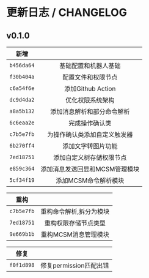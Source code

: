 # 更新日志 / CHANGELOG

## v0.1.0

|     新增     |                   |
|:----------:|:-----------------:|
| `b456da64` |    基础配置和机器人基础     |
| `f30b404a` |     配置文件和权限节点     |
| `c6a54f6e` |  添加Github Action  |
| `dc9d4da2` |     优化权限系统架构      |
| `a8a5b132` |   添加消息解析和部分命令解析   |
| `6c6eaa2e` |      完成操作确认类      |
| `c7b5e7fb` |  为操作确认类添加自定义触发器   |
| `6b270ff4` |     添加文字转图片功能     |
| `7ed18751` |   添加自定义树存储权限节点    |
| `e859c364` | 添加消息发送回显和MCSM管理模块 |
| `5cf34f19` |   添加MCSM命令解析模块    |

|     重构     |              |
|:----------:|:------------:|
| `c7b5e7fb` | 重构命令解析,拆分为模块 |
| `7ed18751` |  重构权限存储节点类型  |
| `9e669b1b` | 重构MCSM消息管理模块 |

|     修复     |                  |
|:----------:|:----------------:|
| `f0f1d898` | 修复permission匹配出错 |
